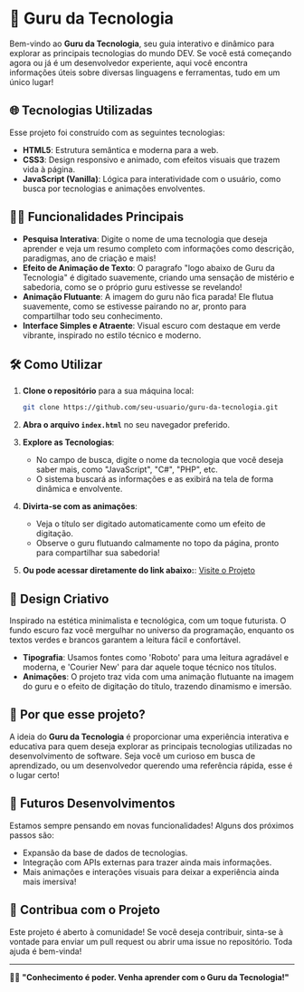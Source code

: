 
# 🚀 Guru da Tecnologia

Bem-vindo ao **Guru da Tecnologia**, seu guia interativo e dinâmico para explorar as principais tecnologias do mundo DEV. Se você está começando agora ou já é um desenvolvedor experiente, aqui você encontra informações úteis sobre diversas linguagens e ferramentas, tudo em um único lugar!

## 🌐 Tecnologias Utilizadas

Esse projeto foi construído com as seguintes tecnologias:

- **HTML5**: Estrutura semântica e moderna para a web.
- **CSS3**: Design responsivo e animado, com efeitos visuais que trazem vida à página.
- **JavaScript (Vanilla)**: Lógica para interatividade com o usuário, como busca por tecnologias e animações envolventes.

## 🧙‍♂️ Funcionalidades Principais

- **Pesquisa Interativa**: Digite o nome de uma tecnologia que deseja aprender e veja um resumo completo com informações como descrição, paradigmas, ano de criação e mais!
- **Efeito de Animação de Texto**: O paragrafo "logo abaixo de Guru da Tecnologia" é digitado suavemente, criando uma sensação de mistério e sabedoria, como se o próprio guru estivesse se revelando!
- **Animação Flutuante**: A imagem do guru não fica parada! Ele flutua suavemente, como se estivesse pairando no ar, pronto para compartilhar todo seu conhecimento.
- **Interface Simples e Atraente**: Visual escuro com destaque em verde vibrante, inspirado no estilo técnico e moderno.

## 🛠️ Como Utilizar

1. **Clone o repositório** para a sua máquina local:

   ```bash
   git clone https://github.com/seu-usuario/guru-da-tecnologia.git
   ```

2. **Abra o arquivo `index.html`** no seu navegador preferido.

3. **Explore as Tecnologias**:
   - No campo de busca, digite o nome da tecnologia que você deseja saber mais, como "JavaScript", "C#", "PHP", etc.
   - O sistema buscará as informações e as exibirá na tela de forma dinâmica e envolvente.
  
4. **Divirta-se com as animações**:
   - Veja o título ser digitado automaticamente como um efeito de digitação.
   - Observe o guru flutuando calmamente no topo da página, pronto para compartilhar sua sabedoria!

5. **Ou pode acessar diretamente do link abaixo:**:
   [Visite o Projeto](https://imersao-alura-google-omega.vercel.app/)


## 🎨 Design Criativo

Inspirado na estética minimalista e tecnológica, com um toque futurista. O fundo escuro faz você mergulhar no universo da programação, enquanto os textos verdes e brancos garantem a leitura fácil e confortável.

- **Tipografia**: Usamos fontes como 'Roboto' para uma leitura agradável e moderna, e 'Courier New' para dar aquele toque técnico nos títulos.
- **Animações**: O projeto traz vida com uma animação flutuante na imagem do guru e o efeito de digitação do título, trazendo dinamismo e imersão.

## 🤔 Por que esse projeto?

A ideia do **Guru da Tecnologia** é proporcionar uma experiência interativa e educativa para quem deseja explorar as principais tecnologias utilizadas no desenvolvimento de software. Seja você um curioso em busca de aprendizado, ou um desenvolvedor querendo uma referência rápida, esse é o lugar certo!

## 🚩 Futuros Desenvolvimentos

Estamos sempre pensando em novas funcionalidades! Alguns dos próximos passos são:

- Expansão da base de dados de tecnologias.
- Integração com APIs externas para trazer ainda mais informações.
- Mais animações e interações visuais para deixar a experiência ainda mais imersiva!

## 🤝 Contribua com o Projeto

Este projeto é aberto à comunidade! Se você deseja contribuir, sinta-se à vontade para enviar um pull request ou abrir uma issue no repositório. Toda ajuda é bem-vinda!

---

🧙‍♂️ **"Conhecimento é poder. Venha aprender com o Guru da Tecnologia!"**
